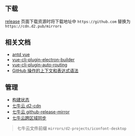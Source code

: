 ## 下载

[release](https://github.com/d2-projects/iconfont-desktop/releases) 页面下载资源时将下载地址中 `https://github.com` 替换为 `https://cdn.d2.pub/mirrors`

## 相关文档

* [antd vue](https://www.antdv.com/docs/vue/getting-started-cn/)
* [vue-cli-plugin-electron-builder](https://nklayman.github.io/vue-cli-plugin-electron-builder/guide/guide.html)
* [vue-cli-plugin-auto-routing](https://github.com/ktsn/vue-cli-plugin-auto-routing)
* [GitHub 操作的上下文和表达式语法](https://help.github.com/cn/actions/reference/context-and-expression-syntax-for-github-actions)

## 管理

* [构建状态](https://github.com/d2-projects/iconfont-desktop/actions)
* [七牛云 d2-cdn](https://portal.qiniu.com/kodo/bucket/resource?bucketName=d2-cdn)
* [七牛云 github-release-mirror](https://portal.qiniu.com/kodo/bucket/resource?bucketName=github-release-mirror)
* [七牛云跨区域同步](https://portal.qiniu.com/kodo)

> 七牛云文件前缀 `mirrors/d2-projects/iconfont-desktop`
